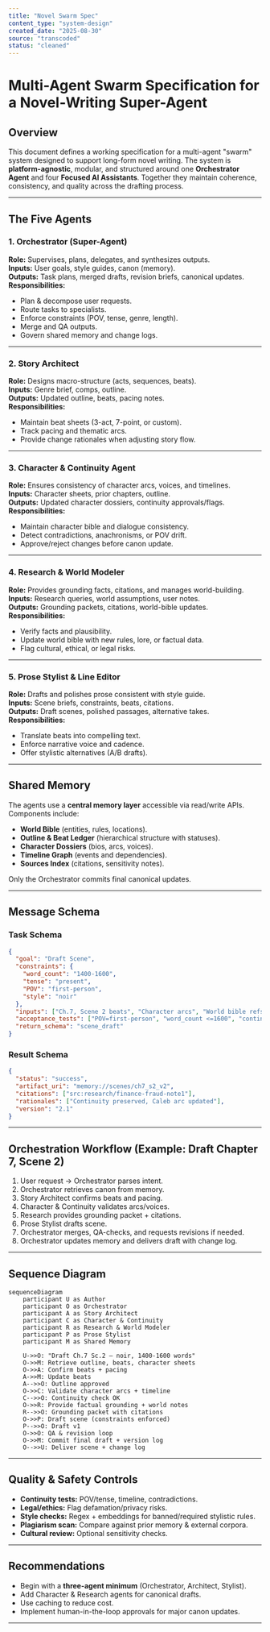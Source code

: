 ```yaml
---
title: "Novel Swarm Spec"
content_type: "system-design"
created_date: "2025-08-30"
source: "transcoded"
status: "cleaned"
---
```


# Multi-Agent Swarm Specification for a Novel-Writing Super-Agent

## Overview
This document defines a working specification for a multi-agent "swarm" system designed to support long-form novel writing. The system is **platform-agnostic**, modular, and structured around one **Orchestrator Agent** and four **Focused AI Assistants**. Together they maintain coherence, consistency, and quality across the drafting process.

---

## The Five Agents

### 1. Orchestrator (Super-Agent)
**Role:** Supervises, plans, delegates, and synthesizes outputs.  
**Inputs:** User goals, style guides, canon (memory).  
**Outputs:** Task plans, merged drafts, revision briefs, canonical updates.  
**Responsibilities:**
- Plan & decompose user requests.
- Route tasks to specialists.
- Enforce constraints (POV, tense, genre, length).
- Merge and QA outputs.
- Govern shared memory and change logs.

---

### 2. Story Architect
**Role:** Designs macro-structure (acts, sequences, beats).  
**Inputs:** Genre brief, comps, outline.  
**Outputs:** Updated outline, beats, pacing notes.  
**Responsibilities:**
- Maintain beat sheets (3-act, 7-point, or custom).  
- Track pacing and thematic arcs.  
- Provide change rationales when adjusting story flow.

---

### 3. Character & Continuity Agent
**Role:** Ensures consistency of character arcs, voices, and timelines.  
**Inputs:** Character sheets, prior chapters, outline.  
**Outputs:** Updated character dossiers, continuity approvals/flags.  
**Responsibilities:**
- Maintain character bible and dialogue consistency.  
- Detect contradictions, anachronisms, or POV drift.  
- Approve/reject changes before canon update.

---

### 4. Research & World Modeler
**Role:** Provides grounding facts, citations, and manages world-building.  
**Inputs:** Research queries, world assumptions, user notes.  
**Outputs:** Grounding packets, citations, world-bible updates.  
**Responsibilities:**
- Verify facts and plausibility.  
- Update world bible with new rules, lore, or factual data.  
- Flag cultural, ethical, or legal risks.

---

### 5. Prose Stylist & Line Editor
**Role:** Drafts and polishes prose consistent with style guide.  
**Inputs:** Scene briefs, constraints, beats, citations.  
**Outputs:** Draft scenes, polished passages, alternative takes.  
**Responsibilities:**
- Translate beats into compelling text.  
- Enforce narrative voice and cadence.  
- Offer stylistic alternatives (A/B drafts).

---

## Shared Memory
The agents use a **central memory layer** accessible via read/write APIs.  
Components include:
- **World Bible** (entities, rules, locations).  
- **Outline & Beat Ledger** (hierarchical structure with statuses).  
- **Character Dossiers** (bios, arcs, voices).  
- **Timeline Graph** (events and dependencies).  
- **Sources Index** (citations, sensitivity notes).

Only the Orchestrator commits final canonical updates.

---

## Message Schema

### Task Schema
```json
{
  "goal": "Draft Scene",
  "constraints": {
    "word_count": "1400-1600",
    "tense": "present",
    "POV": "first-person",
    "style": "noir"
  },
  "inputs": ["Ch.7, Scene 2 beats", "Character arcs", "World bible refs"],
  "acceptance_tests": ["POV=first-person", "word_count <=1600", "continuity=pass"],
  "return_schema": "scene_draft"
}
```

### Result Schema
```json
{
  "status": "success",
  "artifact_uri": "memory://scenes/ch7_s2_v2",
  "citations": ["src:research/finance-fraud-note1"],
  "rationales": ["Continuity preserved, Caleb arc updated"],
  "version": "2.1"
}
```

---

## Orchestration Workflow (Example: Draft Chapter 7, Scene 2)
1. User request → Orchestrator parses intent.  
2. Orchestrator retrieves canon from memory.  
3. Story Architect confirms beats and pacing.  
4. Character & Continuity validates arcs/voices.  
5. Research provides grounding packet + citations.  
6. Prose Stylist drafts scene.  
7. Orchestrator merges, QA-checks, and requests revisions if needed.  
8. Orchestrator updates memory and delivers draft with change log.  

---

## Sequence Diagram
```mermaid
sequenceDiagram
    participant U as Author
    participant O as Orchestrator
    participant A as Story Architect
    participant C as Character & Continuity
    participant R as Research & World Modeler
    participant P as Prose Stylist
    participant M as Shared Memory

    U->>O: "Draft Ch.7 Sc.2 — noir, 1400-1600 words"
    O->>M: Retrieve outline, beats, character sheets
    O->>A: Confirm beats + pacing
    A->>M: Update beats
    A-->>O: Outline approved
    O->>C: Validate character arcs + timeline
    C-->>O: Continuity check OK
    O->>R: Provide factual grounding + world notes
    R-->>O: Grounding packet with citations
    O->>P: Draft scene (constraints enforced)
    P-->>O: Draft v1
    O->>O: QA & revision loop
    O->>M: Commit final draft + version log
    O-->>U: Deliver scene + change log
```

---

## Quality & Safety Controls
- **Continuity tests:** POV/tense, timeline, contradictions.  
- **Legal/ethics:** Flag defamation/privacy risks.  
- **Style checks:** Regex + embeddings for banned/required stylistic rules.  
- **Plagiarism scan:** Compare against prior memory & external corpora.  
- **Cultural review:** Optional sensitivity checks.  

---

## Recommendations
- Begin with a **three-agent minimum** (Orchestrator, Architect, Stylist).  
- Add Character & Research agents for canonical drafts.  
- Use caching to reduce cost.  
- Implement human-in-the-loop approvals for major canon updates.

---
